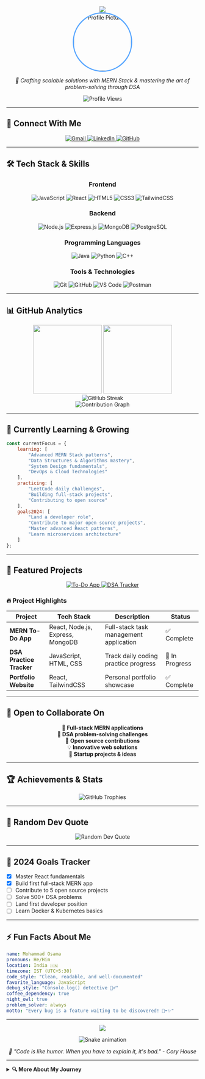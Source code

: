 <!-- 
  Hi 👋, I'm Mohammad Osama — a passionate developer diving deep into the world of code.
  This README is specially designed to reflect who I am and what I do.
-->

<div align="center">
  <img src="https://readme-typing-svg.herokuapp.com/?lines=Hi+👋,+I'm+Mohammad+Osama;MERN+Stack+Developer;DSA+Enthusiast;Problem+Solver&center=true&size=30&color=58a6ff">
</div>

<div align="center">
  <a href="https://github.com/Mohammadosama55"> 
    <img src="https://avatars.githubusercontent.com/Mohammadosama55" alt="Profile Picture" width="150" style="border-radius: 50%; border: 3px solid #58a6ff;"/>
  </a>
  <br/>
  <p><em>🚀 Crafting scalable solutions with MERN Stack & mastering the art of problem-solving through DSA</em></p>
  <img src="https://komarev.com/ghpvc/?username=Mohammadosama55&color=blue&style=flat" alt="Profile Views"/>
</div>

---

## 🌟 Connect With Me

<div align="center">
  <a href="mailto:mdosama73199@gmail.com">
    <img src="https://img.shields.io/badge/Gmail-D14836?style=for-the-badge&logo=gmail&logoColor=white" alt="Gmail"/>
  </a>
  <a href="https://www.linkedin.com/in/mohammad-osama-a46aa82a3">
    <img src="https://img.shields.io/badge/LinkedIn-0077B5?style=for-the-badge&logo=linkedin&logoColor=white" alt="LinkedIn"/>
  </a>
  <a href="https://github.com/Mohammadosama55">
    <img src="https://img.shields.io/badge/GitHub-100000?style=for-the-badge&logo=github&logoColor=white" alt="GitHub"/>
  </a>
</div>

---

## 🛠️ Tech Stack & Skills

<div align="center">

### Frontend
![JavaScript](https://img.shields.io/badge/JavaScript-F7DF1E?style=for-the-badge&logo=javascript&logoColor=black)
![React](https://img.shields.io/badge/React-20232A?style=for-the-badge&logo=react&logoColor=61DAFB)
![HTML5](https://img.shields.io/badge/HTML5-E34F26?style=for-the-badge&logo=html5&logoColor=white)
![CSS3](https://img.shields.io/badge/CSS3-1572B6?style=for-the-badge&logo=css3&logoColor=white)
![TailwindCSS](https://img.shields.io/badge/Tailwind_CSS-38B2AC?style=for-the-badge&logo=tailwind-css&logoColor=white)

### Backend
![Node.js](https://img.shields.io/badge/Node.js-43853D?style=for-the-badge&logo=node.js&logoColor=white)
![Express.js](https://img.shields.io/badge/Express.js-404D59?style=for-the-badge)
![MongoDB](https://img.shields.io/badge/MongoDB-4EA94B?style=for-the-badge&logo=mongodb&logoColor=white)
![PostgreSQL](https://img.shields.io/badge/PostgreSQL-316192?style=for-the-badge&logo=postgresql&logoColor=white)

### Programming Languages
![Java](https://img.shields.io/badge/Java-FF5722?style=for-the-badge&logo=java&logoColor=white)
![Python](https://img.shields.io/badge/Python-3776AB?style=for-the-badge&logo=python&logoColor=white)
![C++](https://img.shields.io/badge/C%2B%2B-00599C?style=for-the-badge&logo=c%2B%2B&logoColor=white)

### Tools & Technologies
![Git](https://img.shields.io/badge/Git-F05032?style=for-the-badge&logo=git&logoColor=white)
![GitHub](https://img.shields.io/badge/GitHub-100000?style=for-the-badge&logo=github&logoColor=white)
![VS Code](https://img.shields.io/badge/VS_Code-007ACC?style=for-the-badge&logo=visual-studio-code&logoColor=white)
![Postman](https://img.shields.io/badge/Postman-FF6C37?style=for-the-badge&logo=postman&logoColor=white)

</div>

---

## 📊 GitHub Analytics

<div align="center">
  <img height="180em" src="https://github-readme-stats.vercel.app/api?username=Mohammadosama55&show_icons=true&theme=tokyonight&include_all_commits=true&count_private=true"/>
  <img height="180em" src="https://github-readme-stats.vercel.app/api/top-langs/?username=Mohammadosama55&layout=compact&langs_count=8&theme=tokyonight"/>
</div>

<div align="center">
  <img src="https://github-readme-streak-stats.herokuapp.com/?user=Mohammadosama55&theme=tokyonight" alt="GitHub Streak"/>
</div>

<div align="center">
  <img src="https://github-readme-activity-graph.vercel.app/graph?username=Mohammadosama55&theme=tokyo-night&hide_border=true" alt="Contribution Graph"/>
</div>

---

## 🌱 Currently Learning & Growing

```javascript
const currentFocus = {
    learning: [
        "Advanced MERN Stack patterns",
        "Data Structures & Algorithms mastery",
        "System Design fundamentals",
        "DevOps & Cloud Technologies"
    ],
    practicing: [
        "LeetCode daily challenges",
        "Building full-stack projects",
        "Contributing to open source"
    ],
    goals2024: [
        "Land a developer role",
        "Contribute to major open source projects",
        "Master advanced React patterns",
        "Learn microservices architecture"
    ]
};
```

---

## 🚀 Featured Projects

<div align="center">
  <a href="https://github.com/Mohammadosama55/todo-app">
    <img src="https://github-readme-stats.vercel.app/api/pin/?username=Mohammadosama55&repo=todo-app&theme=tokyonight" alt="To-Do App"/>
  </a>
  <a href="https://github.com/Mohammadosama55/dsa-tracker">
    <img src="https://github-readme-stats.vercel.app/api/pin/?username=Mohammadosama55&repo=dsa-tracker&theme=tokyonight" alt="DSA Tracker"/>
  </a>
</div>

### 🔥 Project Highlights

| Project | Tech Stack | Description | Status |
|---------|------------|-------------|--------|
| **MERN To-Do App** | React, Node.js, Express, MongoDB | Full-stack task management application | ✅ Complete |
| **DSA Practice Tracker** | JavaScript, HTML, CSS | Track daily coding practice progress | 🚧 In Progress |
| **Portfolio Website** | React, TailwindCSS | Personal portfolio showcase | ✅ Complete |

---

## 🤝 Open to Collaborate On

<div align="center">

🎯 **Full-stack MERN applications**  
🧩 **DSA problem-solving challenges**  
🌟 **Open source contributions**  
💡 **Innovative web solutions**  
🚀 **Startup projects & ideas**

</div>

---

## 🏆 Achievements & Stats

<div align="center">
  <img src="https://github-profile-trophy.vercel.app/?username=Mohammadosama55&theme=tokyonight&no-frame=true&row=1&column=6" alt="GitHub Trophies"/>
</div>

---

## 💭 Random Dev Quote

<div align="center">
  <img src="https://quotes-github-readme.vercel.app/api?type=horizontal&theme=tokyonight" alt="Random Dev Quote"/>
</div>

---

## 🎯 2024 Goals Tracker

- [x] Master React fundamentals
- [x] Build first full-stack MERN app
- [ ] Contribute to 5 open source projects
- [ ] Solve 500+ DSA problems
- [ ] Land first developer position
- [ ] Learn Docker & Kubernetes basics

---

## ⚡ Fun Facts About Me

```yaml
name: Mohammad Osama
pronouns: He/Him
location: India 🇮🇳
timezone: IST (UTC+5:30)
code_style: "Clean, readable, and well-documented"
favorite_language: JavaScript
debug_style: "Console.log() detective 🕵️‍♂️"
coffee_dependency: true
night_owl: true
problem_solver: always
motto: "Every bug is a feature waiting to be discovered! 🐛➡️✨"
```

---

<div align="center">
  <img src="https://readme-typing-svg.herokuapp.com/?lines=Thanks+for+visiting!;Let's+connect+and+build+something+amazing!&center=true&size=20&color=58a6ff">
  
  ![Snake animation](https://github.com/Mohammadosama55/Mohammadosama55/blob/output/github-contribution-grid-snake.svg)
  
  <p><em>💫 "Code is like humor. When you have to explain it, it's bad." - Cory House</em></p>
</div>

---

<details>
  <summary><b>🔍 More About My Journey</b></summary>
  
  ### My Coding Journey
  
  Started my programming journey with curiosity and a passion for problem-solving. From writing my first "Hello World" to building full-stack applications, every day has been a learning adventure.
  
  ### What Drives Me
  
  - 🎯 **Problem Solving**: Love tackling complex challenges
  - 🌱 **Continuous Learning**: Always eager to learn new technologies
  - 🤝 **Community**: Believe in giving back to the developer community
  - 🚀 **Innovation**: Passionate about creating solutions that matter
  
  ### My Development Philosophy
  
  > "Write code that tells a story, solve problems that matter, and never stop learning."
  
</details>

<!---
Mohammadosama55/Mohammadosama55 is a ✨ special ✨ repository because its `README.md` (this file) appears on your GitHub profile.
You can click the Preview link to take a look at your changes.
--->
